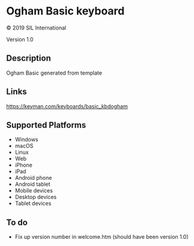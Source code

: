 Ogham Basic keyboard
==============

© 2019 SIL International

Version 1.0

Description
-----------

Ogham Basic generated from template

Links
-----
https://keyman.com/keyboards/basic_kbdogham

Supported Platforms
-------------------
 * Windows
 * macOS
 * Linux
 * Web
 * iPhone
 * iPad
 * Android phone
 * Android tablet
 * Mobile devices
 * Desktop devices
 * Tablet devices

To do
-----
* Fix up version number in welcome.htm (should have been version 1.0)

